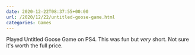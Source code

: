 ```yaml
---
date: 2020-12-22T08:37:55+00:00
url: /2020/12/22/untitled-goose-game.html
categories: Games
---
```

Played Untitled Goose Game on PS4. This was fun but _very_ short. Not sure it's worth the full price.


